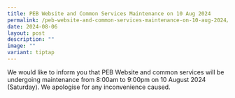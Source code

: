 ```yaml
---
title: PEB Website and Common Services Maintenance on 10 Aug 2024
permalink: /peb-website-and-common-services-maintenance-on-10-aug-2024/
date: 2024-08-06
layout: post
description: ""
image: ""
variant: tiptap
---
```

<p>We would like to inform you that PEB Website and common services will
be undergoing maintenance from 8:00am to 9:00pm on 10 August 2024 (Saturday).
We apologise for any inconvenience caused.</p>